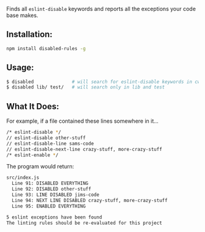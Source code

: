 Finds all `eslint-disable` keywords and reports all the exceptions your code base makes.

## Installation:

```bash
npm install disabled-rules -g
```

## Usage:

```bash
$ disabled              # will search for eslint-disable keywords in cwd
$ disabled lib/ test/   # will search only in lib and test
```

## What It Does:

For example, if a file contained these lines somewhere in it...

```bash
/* eslint-disable */
// eslint-disable other-stuff
// eslint-disable-line sams-code
// eslint-disable-next-line crazy-stuff, more-crazy-stuff
/* eslint-enable */
```

The program would return:

```bash
src/index.js
  Line 91: DISABLED EVERYTHING
  Line 92: DISABLED other-stuff
  Line 93: LINE DISABLED jims-code
  Line 94: NEXT LINE DISABLED crazy-stuff, more-crazy-stuff
  Line 95: ENABLED EVERYTHING

5 eslint exceptions have been found
The linting rules should be re-evaluated for this project
```
